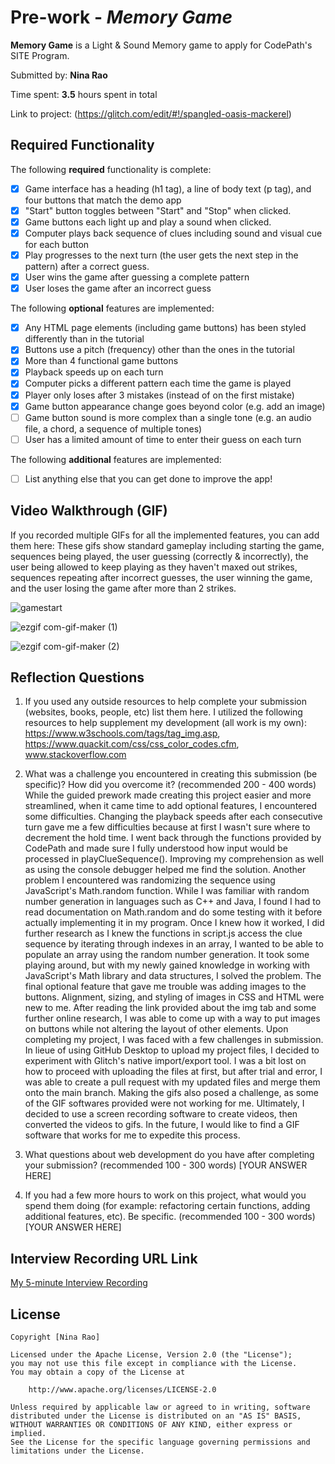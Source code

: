# Pre-work - *Memory Game*

**Memory Game** is a Light & Sound Memory game to apply for CodePath's SITE Program. 

Submitted by: **Nina Rao**

Time spent: **3.5** hours spent in total

Link to project: (https://glitch.com/edit/#!/spangled-oasis-mackerel)

## Required Functionality

The following **required** functionality is complete:

* [x] Game interface has a heading (h1 tag), a line of body text (p tag), and four buttons that match the demo app
* [x] "Start" button toggles between "Start" and "Stop" when clicked. 
* [x] Game buttons each light up and play a sound when clicked. 
* [x] Computer plays back sequence of clues including sound and visual cue for each button
* [x] Play progresses to the next turn (the user gets the next step in the pattern) after a correct guess. 
* [x] User wins the game after guessing a complete pattern
* [x] User loses the game after an incorrect guess

The following **optional** features are implemented:

* [x] Any HTML page elements (including game buttons) has been styled differently than in the tutorial
* [x] Buttons use a pitch (frequency) other than the ones in the tutorial
* [x] More than 4 functional game buttons
* [x] Playback speeds up on each turn
* [x] Computer picks a different pattern each time the game is played
* [x] Player only loses after 3 mistakes (instead of on the first mistake)
* [x] Game button appearance change goes beyond color (e.g. add an image)
* [ ] Game button sound is more complex than a single tone (e.g. an audio file, a chord, a sequence of multiple tones)
* [ ] User has a limited amount of time to enter their guess on each turn

The following **additional** features are implemented:

- [ ] List anything else that you can get done to improve the app!

## Video Walkthrough (GIF)

If you recorded multiple GIFs for all the implemented features, you can add them here:
These gifs show standard gameplay including starting the game, sequences being played, the user guessing (correctly & incorrectly), the user being allowed to keep playing as they haven't maxed out strikes, sequences repeating after incorrect guesses, the user winning the game, and the user losing the game after more than 2 strikes.


![gamestart](https://user-images.githubusercontent.com/72675759/161359847-6b60154b-3b94-4c4f-b73f-5c99d3078d0f.gif)


![ezgif com-gif-maker (1)](https://user-images.githubusercontent.com/72675759/161360118-fcaae033-48c5-4d77-a6c3-608002494601.gif)

![ezgif com-gif-maker (2)](https://user-images.githubusercontent.com/72675759/161360493-d06d5458-02e1-4768-b396-bbc28e012c96.gif)

## Reflection Questions
1. If you used any outside resources to help complete your submission (websites, books, people, etc) list them here. 
I utilized the following resources to help supplement my development (all work is my own):
https://www.w3schools.com/tags/tag_img.asp,
https://www.quackit.com/css/css_color_codes.cfm,
www.stackoverflow.com

2. What was a challenge you encountered in creating this submission (be specific)? How did you overcome it? (recommended 200 - 400 words) 
While the guided prework made creating this project easier and more streamlined, when it came time to add optional features, I encountered some difficulties. Changing the playback speeds after each consecutive turn gave me a few difficulties because at first I wasn't sure where to decrement the hold time. I went back through the functions provided by CodePath and made sure I fully understood how input would be processed in playClueSequence(). Improving my comprehension as well as using the console debugger helped me find the solution. Another problem I encountered was randomizing the sequence using JavaScript's Math.random function. While I was familiar with random number generation in languages such as C++ and Java, I found I had to read documentation on Math.random and do some testing with it before actually implementing it in my program. Once I knew how it worked, I did further research as I knew the functions in script.js access the clue sequence by iterating through indexes in an array, I wanted to be able to populate an array using the random number generation. It took some playing around, but with my newly gained knowledge in working with JavaScript's Math library and data structures, I solved the problem. The final optional feature that gave me trouble was adding images to the buttons. Alignment, sizing, and styling of images in CSS and HTML were new to me. After reading the link provided about the img tab and some further online research, I was able to come up with a way to put images on buttons while not altering the layout of other elements. Upon completing my project, I was faced with a few challenges in submission. In lieue of using GitHub Desktop to upload my project files, I decided to experiment with Glitch's native import/export tool. I was a bit lost on how to proceed with uploading the files at first, but after trial and error, I was able to create a pull request with my updated files and merge them onto the main branch. Making the gifs also posed a challenge, as some of the GIF softwares provided were not working for me. Ultimately, I decided to use a screen recording software to create videos, then converted the videos to gifs. In the future, I would like to find a GIF software that works for me to expedite this process.

3. What questions about web development do you have after completing your submission? (recommended 100 - 300 words) 
[YOUR ANSWER HERE]

4. If you had a few more hours to work on this project, what would you spend them doing (for example: refactoring certain functions, adding additional features, etc). Be specific. (recommended 100 - 300 words) 
[YOUR ANSWER HERE]



## Interview Recording URL Link

[My 5-minute Interview Recording](your-link-here)


## License

    Copyright [Nina Rao]

    Licensed under the Apache License, Version 2.0 (the "License");
    you may not use this file except in compliance with the License.
    You may obtain a copy of the License at

        http://www.apache.org/licenses/LICENSE-2.0

    Unless required by applicable law or agreed to in writing, software
    distributed under the License is distributed on an "AS IS" BASIS,
    WITHOUT WARRANTIES OR CONDITIONS OF ANY KIND, either express or implied.
    See the License for the specific language governing permissions and
    limitations under the License.
